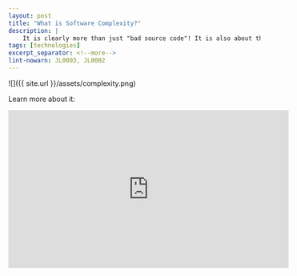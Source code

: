 ```yaml
---
layout: post
title: "What is Software Complexity?"
description: |
    It is clearly more than just "bad source code"! It is also about the domain, requirements, architecture evolution, technology stack and much more!
tags: [technologies]
excerpt_separator: <!--more-->
lint-nowarn: JL0003, JL0002
---
```


![]({{ site.url }}/assets/complexity.png)

Learn more about it:

<iframe width="560" height="315" src="https://www.youtube.com/embed/mjfdB0XwO_8?si=F39O0LrJjuZSwvNc" title="YouTube video player" frameborder="0" allow="accelerometer; autoplay; clipboard-write; encrypted-media; gyroscope; picture-in-picture; web-share" referrerpolicy="strict-origin-when-cross-origin" allowfullscreen></iframe>
